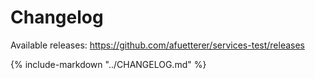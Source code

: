 # Changelog

Available releases: <https://github.com/afuetterer/services-test/releases>

{% include-markdown "../CHANGELOG.md" %}
